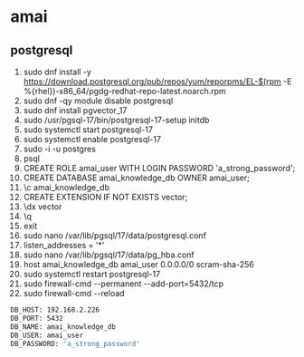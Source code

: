 # amai

## postgresql

1. sudo dnf install -y https://download.postgresql.org/pub/repos/yum/reporpms/EL-$(rpm -E %{rhel})-x86_64/pgdg-redhat-repo-latest.noarch.rpm
2. sudo dnf -qy module disable postgresql
4. sudo dnf install pgvector_17
6. sudo /usr/pgsql-17/bin/postgresql-17-setup initdb
11. sudo systemctl start postgresql-17
12. sudo systemctl enable postgresql-17
13. sudo -i -u postgres
15. psql
16. CREATE ROLE amai_user WITH LOGIN PASSWORD 'a_strong_password';
17. CREATE DATABASE amai_knowledge_db OWNER amai_user;
18. \c amai_knowledge_db
19. CREATE EXTENSION IF NOT EXISTS vector;
20. \dx vector
21. \q
22. exit
23. sudo nano /var/lib/pgsql/17/data/postgresql.conf
24. listen_addresses = '*'
25. sudo nano /var/lib/pgsql/17/data/pg_hba.conf
26. host    amai_knowledge_db   amai_user   0.0.0.0/0               scram-sha-256
27. sudo systemctl restart postgresql-17
28. sudo firewall-cmd --permanent --add-port=5432/tcp
29. sudo firewall-cmd --reload
```bash
DB_HOST: 192.168.2.226
DB_PORT: 5432
DB_NAME: amai_knowledge_db
DB_USER: amai_user
DB_PASSWORD: 'a_strong_password'
``` 
